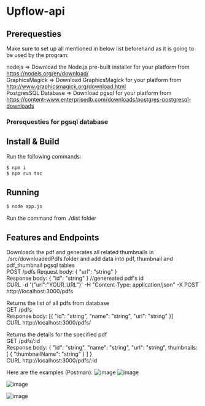 # Upflow-api

## Prerequesties
Make sure to set up all mentioned in below list beforehand as it is going to be used by the program:

nodejs => Download the Node.js pre-built installer for your platform from https://nodejs.org/en/download/  
GraphicsMagick => Download GraphicsMagick for your platform from http://www.graphicsmagick.org/download.html  
PostgresSQL Database => Download pgsql for your platform from https://content-www.enterprisedb.com/downloads/postgres-postgresql-downloads  

### Prerequesties for pgsql database

## Install & Build
Run the following commands:  
```bash
$ npm i
$ npm run tsc
```

## Running
```bash
$ node app.js
```
Run the command from ./dist folder  

## Features and Endpoints

Downloads the pdf and generates all related thumbnails in ./src/downloadedPdfs folder and add data into pdf, thumbnail and pdf_thumbnail pgsql tables  
POST /pdfs 
Request body: { "url": "string" }  
Response body: { "id": "string" } //genereated pdf's id  
CURL -d '{"url":"YOUR_URL"}' -H "Content-Type: application/json" -X POST http://localhost:3000/pdfs  

Returns the list of all pdfs from database  
GET /pdfs  
Response body: [{ "id": "string", "name": "string", "url": "string" }]  
CURL http://localhost:3000/pdfs/  

Returns the details for the specified pdf  
GET /pdfs/:id  
Response body: { "id": "string", "name": "string", "url": "string", thumbnails: [ { "thumbnailName": "string" } ] }  
CURL http://localhost:3000/pdfs/:id  

Here are the examples (Postman):
![image](https://user-images.githubusercontent.com/31159659/139930209-f234f16c-a0c2-4461-bec7-41bd72da2f50.png)
![image](https://user-images.githubusercontent.com/31159659/139923429-b29bfc51-c89c-4215-823c-1f874a7fc499.png)

![image](https://user-images.githubusercontent.com/31159659/139930419-880ca2ee-94b3-49a8-8375-7c3567674cb6.png)

![image](https://user-images.githubusercontent.com/31159659/139930496-6b928b53-f56e-472d-86cd-4c72ae06a406.png)

